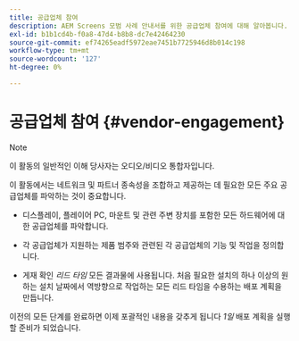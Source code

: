 ```yaml
---
title: 공급업체 참여
description: AEM Screens 모범 사례 안내서를 위한 공급업체 참여에 대해 알아봅니다.
exl-id: b1b1cd4b-f0a8-47d4-b8b8-dc7e42464230
source-git-commit: ef74265eadf5972eae7451b7725946d8b014c198
workflow-type: tm+mt
source-wordcount: '127'
ht-degree: 0%

---
```


# 공급업체 참여 {#vendor-engagement}

>[!NOTE]
>이 활동의 일반적인 이해 당사자는 오디오/비디오 통합자입니다.

이 활동에서는 네트워크 및 파트너 종속성을 조합하고 제공하는 데 필요한 모든 주요 공급업체를 파악하는 것이 중요합니다.

* 디스플레이, 플레이어 PC, 마운트 및 관련 주변 장치를 포함한 모든 하드웨어에 대한 공급업체를 파악합니다.

* 각 공급업체가 지원하는 제품 범주와 관련된 각 공급업체의 기능 및 작업을 정의합니다.

* 게재 확인 *리드 타임* 모든 결과물에 사용됩니다. 처음 필요한 설치의 하나 이상의 원하는 설치 날짜에서 역방향으로 작업하는 모든 리드 타임을 수용하는 배포 계획을 만듭니다.

이전의 모든 단계를 완료하면 이제 포괄적인 내용을 갖추게 됩니다 *1일* 배포 계획을 실행할 준비가 되었습니다.
